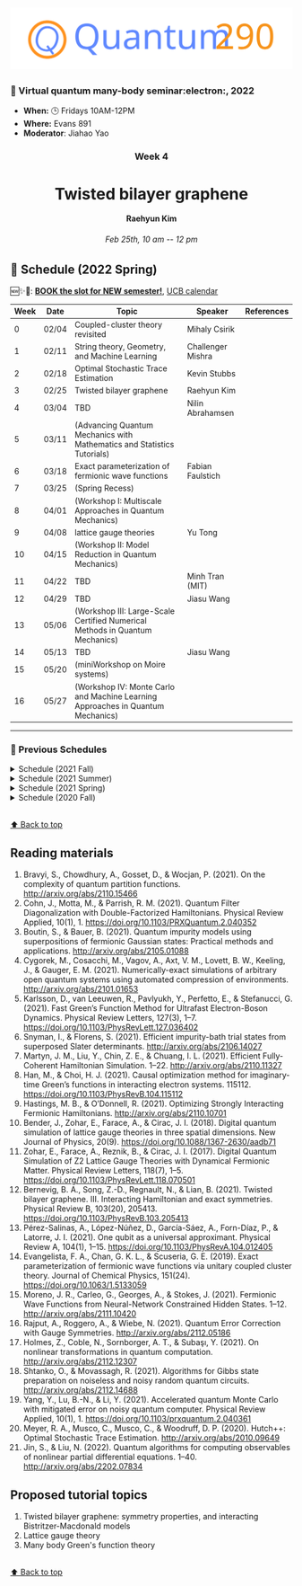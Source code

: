 [![Math290](asset/quantum290-logo.svg)](https://math290.com/)
----------------------------
### 🌟 Virtual quantum many-body seminar:electron:, 2022

- **When:** 🕒 Fridays 10AM-12PM
- **Where:** Evans 891
- **Moderator**: Jiahao Yao



<div align="center">
  <h3>Week 4</h3>
  <h1>Twisted bilayer graphene</h1>
  <strong>Raehyun Kim</strong>
  <h6>Feb 25th, 10 am -- 12 pm</h6>
</div>




## 📌 Schedule (2022 Spring) 

🆕✨🔨: [**BOOK the slot for NEW semester!**](https://calendly.com/jiahaoyao-math/math-290-booking-time?month=2022-01), [UCB calendar](http://guide.berkeley.edu/academic-calendar/) 

| Week | Date  | Topic                                                                           | Speaker           | References |
| ---- | ----- | ------------------------------------------------------------------------------- | ----------------- | ---------- |
| 0    | 02/04 | Coupled-cluster theory revisited                                                | Mihaly Csirik     |
| 1    | 02/11 | String theory, Geometry, and Machine Learning                                   | Challenger Mishra |            |
| 2    | 02/18 | Optimal Stochastic Trace Estimation                                             | Kevin Stubbs      |            |
| 3    | 02/25 | Twisted bilayer graphene                                                        | Raehyun Kim       |            |
| 4    | 03/04 | TBD                                                                             | Nilin Abrahamsen  |            |
| 5    | 03/11 | (Advancing Quantum Mechanics with Mathematics and Statistics Tutorials)         |                   |            |
| 6    | 03/18 | Exact parameterization of fermionic wave functions                              | Fabian Faulstich  |            |
| 7    | 03/25 | (Spring Recess)                                                                 |                   |            |
| 8    | 04/01 | (Workshop I: Multiscale Approaches in Quantum Mechanics)                        |                   |            |
| 9    | 04/08 | lattice gauge theories                                                          | Yu Tong           |            |
| 10   | 04/15 | (Workshop II: Model Reduction in Quantum Mechanics)                             |                   |            |
| 11   | 04/22 | TBD                                                                             | Minh Tran (MIT)   |            |
| 12   | 04/29 | TBD                                                                             | Jiasu Wang        |            |
| 13   | 05/06 | (Workshop III: Large-Scale Certified Numerical Methods in Quantum Mechanics)    |                   |            |
| 14   | 05/13 | TBD                                                                             | Jiasu Wang        |            |
| 15   | 05/20 | (miniWorkshop on Moire systems)                                                 |                   |            |
| 16   | 05/27 | (Workshop IV: Monte Carlo and Machine Learning Approaches in Quantum Mechanics) |                   |            |

-----

### 📃 Previous Schedules 

<details>
<summary>Schedule (2021 Fall)</summary>

| Week | Date                 | Topic                                                                                  | Speaker                 | References |
|------|----------------------|----------------------------------------------------------------------------------------|-------------------------|------------|
| 1    | 8/27                 | Quantum Subspace Diagonalization.                                                      | Ethan Epperly           |            |
| 2    | 9/3                  | DMET for SIAM                                                                          | Raehyun Kim             |            |
| 3    | 9/10                 | Parallel Quantum Algorithm for Hamiltonian Simulation                                  | Nilin Abrahamsen        |            |
| 4    | 09/17                | Variational Schrieffer-Wolff Transformation                                            | Jiahao Yao              |            |
| 5    | 09/24                | Genetic column generation                                                              | Kevin Stubbs            |            |
| 6    | 10/01                | Hybridized Methods for Quantum Simulation in the Interaction Picture                   | Di Fang                 |            |
| 7    | 10/08                | Fast Amplification of QMA                                                              | Subhayan Roy Moulik     |            |
| 8    | 10/15                | Fast-forwarding quantum evolution                                                      | Yulong Dong             |            |
| 9    | 10/22                | Quantum Algorithms to Simulate Correlated Fermions                                     | Fabian Faulstich        |            |
| 10   | 10/29                | Self-consistent second-order Green’s function perturbation theory for periodic systems | Xin Xing                |            |
| 11   | 11/05                | Theory of variational quantum simulation                                               | Ethan Epperly           |            |
| 12   | 11/11 (Special date) |                                                                                        | Joseph Tindall (Oxford) |            |
| 13   | 11/19                | Error Bounds for Variational Quantum Time Evolution                                    | Yu Tong                 |            |
| 14   | 11/26                | Thanksgiving (so no seminar)                                                           |                         |            |
| 15   | 12/03                | Exact Factorization Embedding Theory                                                   | Zhen Huang              |            |
| 16   | 12/10                | Dynamical error bounds for continuum discretisation                                    | Jiasu Wang              |            |
| 17   | 12/16                | Quantum Monte Carlo approaches for strongly correlated systems                         | Ankit Mahajan           |            |

</details>

<details>
<summary>Schedule (2021 Summer)</summary>

| Week | Date | Topic                                                                                              | Speaker                    | References |
| ---- | ---- | -------------------------------------------------------------------------------------------------- | -------------------------- | ---------- |
| 1    | 5/21 |                                                                                                    | Canceled due to SIAM LA    |            |
| 2    | 5/28 | DRL for Quantum Phase Transition (1/2 slot)<br />Iterative Quantum Assisted Eigensolver (1/2 slot) | Jiahao Yao<br />Jiasu Wang |            |
| 3    | 6/4  | Quantum algorithm for simulating real time evolution of lattice Hamiltonians                       | Yu Tong                    |            |
| 4    | 6/11 | Neural tensor contractions and the expressive power of deep neural quantum states                  | Jeffmin Lin                |            |
| 5    | 6/18 | AIM SQUARE. No seminar this week                                                                   |                            |            |
| 6    | 6/25 | Third-order algebraic diagrammatic construction theory: A Green's function approach                | Xin Xing                   |            |
| 7    | 7/2  | Fault-Tolerant Quantum Simulations of Chemistry in First Quantization                              | Di Fang                    |            |
| 8    | 7/9  | A projector-splitting integrator for dynamical low-rank approximation                              | Fabian Faulstich           |            |
| 9    | 7/16 | Concentration for random product formulas                                                          | Dong An                    |            |
| 10   | 7/23 | Neural tensor contractions and the expressive power of deep neural quantum states                  | Jeffmin Lin                |            |
| 11   | 7/30 | Universal tripartite entanglement in one-dimensional many-body systems                             | Yantao Wu                  |            |
| 12   | 8/6  | TBD                                                                                                | Raehyun Kim                |            |
| 13   | 8/13 | Robustness of Discretization in Digital Adiabatic Simulation                                       | Jiasu Wang                 |            |
| 14   | 8/20 | Accessing scrambling using matrix product operators                                                | Sajant Anand               |            |

</details>

<details>
<summary>Schedule (2021 Spring)</summary>

| Week | Date | Topic                                                                                          | Speaker                 | References            |
| ---- | ---- | ---------------------------------------------------------------------------------------------- | ----------------------- | --------------------- |
| 1    | 1/8  | Block-encoding of sparse matrices                                                              | Lin Lin                 |                       |
| 2    | 1/15 | Projected Position Operators for Constructing Well Localized Bases                             | Kevin Stubbs            |                       |
| 3    | 1/19 | Multiconfigurational Electronic Structure Theories for Materials: Development and Applications | Hung Pham               |                       |
| 3    | 1/22 | Polar decomposition, Petz recovery channels and pretty good measurements                       | Yihui Quek (Stanford)   | Special Time: 4pm-5pm |
| 4    | 1/29 | FBSDE based neural network algorithms for high-dimensional quasilinear parabolic PDEs          | Wenzhong Zhang          |                       |
| 4    | 1/29 | QIP 2021 presentation                                                                          | QIP 2021 presentation   |                       |
| 5    | 2/5  | Representing Exact Electron Densities by a Single Slater Determinant in Finite Basis Sets      | Xin Xing                |                       |
| 6    | 2/12 | sub-exponential algorithm for 2D frustration-free spin systems with gapped subsystems          | Nilin  Abrahamsen (MIT) |                       |
| 7    | 2/19 | Quantum algorithms for linear and nonlinear differential equations                             | Dong An                 |                       |
| 8    | 2/26 | APS March Meeting 2021 Presentation                                                            |                         |                       |
| 9    | 3/5  | On Representing (Anti)Symmetric Functions                                                      | Jeffmin Lin             |                       |
| 10   | 3/12 | Determinantal Point Processes for Machine Learning                                             | Jiahao Yao              |                       |
| 11   | 3/19 | Nearly tight Trotterization of interacting electrons                                           | Yuan Su                 |                       |
| 12   | 3/26 | Quantum Logspace Algorithm for Powering Matrices with Bounded Norm                             | Subhayan Roy Moulik     |                       |
| 13   | 4/2  | Quantum Hamiltonian-Based Models & the Variational Quantum Thermalizer Algorithm               | Yulong Dong             |                       |
| 14   | 4/9  | Spectral characterization of magic angles in twisted bilayer graphene                          | Fabian Faulstich        |                       |
| 15   | 4/16 | Chiral model for twisted bilayer graphene                                                      | Maciej Zworski          |                       |
| 16   | 4/23 | Quantum impurity problems                                                                      | Lin Lin                 |                       |
| 17   | 4/30 | [Exploiting anticommutation in Hamiltonian simulation](https://arxiv.org/pdf/2103.07988.pdf)   | Qi Zhao (UMD)           |                       |
| 18   | 5/7  | Canceled due to final exam                                                                     |                         |                       |
| 19   | 5/14 | Quantum chaos, information scrambling, and computation                                         | Subhayan Roy Moulik     |                       |

</details>

<details>
<summary>Schedule (2020 Fall)</summary>

| Week | Date  | Topic                                                                                          | Speaker                                    | References           |
| ---- | ----- | ---------------------------------------------------------------------------------------------- | ------------------------------------------ | -------------------- |
| 1    | 9/4   | Machine Learning Exchange-Correlation Energy                                                   | Qinyi Zhu                                  | [24](#24)            |
|      |       | Solving Quantum Linear Algebra Problems <br> A Proposal of Quantum LINPACK Benchmark           | Yulong Dong                                | [25](#25)            |
| 2    | 9/14  | Computational Optimal Transport                                                                | Jeffmin Lin                                | [27](#27), [28](#28) |
|      |       | Fast Matrix-Vector Multiplication Algorithms for Dense Kernel Matrices                         | Xin Xing                                   |                      |
| 3    | 9/18  | Quantum State Verification in the Linear System Problem                                        | Yu Tong                                    | [11](#11)            |
|      |       | Data-Driven PDF Method for Langevin Equations with Colored Noise                               | Hongli Zhao                                |                      |
| 4    | 9/25  | DMFT, DMET, and RISB: A unified perspective                                                    | Fabian Faulstish                           | [8](#6)              |
| 5    | 10/2  | Machine Learning for Inverse Problems in Computational Engineering                             | [Kailai Xu](http://stanford.edu/~kailaix/) |                      |
| 6    | 10/9  | Finite-size Correction for Periodic MP2 and CCSD Calculations                                  | Xin Xing                                   | [21](#21)            |
| 7    | 10/16 | Quantum Approach to Discrete Combinatorial Optimization                                        | Jiasu Wang                                 | [15](#15)            |
| 8    | 10/23 | Continuous Quantum Error Correction for Time-dependent Hamiltonian                             | Song Zhang                                 | [26](#26)            |
| 9    | 10/30 | Hamiltonian Simulation in the Low Energy Subspace                                              | Yulong Dong                                | [12](#12)            |
| 10   | 11/13 | A straightforward introduction to continuous quantum measurement                               | Di Fang                                    | [2](#2)              |
| 11   | 11/20 | Localized Edge Modes in Subwavelength Resonator Arrays                                         | Erik Hiltunen                              |                      |
| 12   | 12/4  | Efficient Distributed Quantum Computing                                                        | Subhayan Moulik                            | [14](#14)            |
| 13   | 12/17 | Variational Policy Gradient Theorem                                                            | Jiahao Yao                                 | [31](#31)            |
| 14   | 12/18 | Converging High-Level Coupled-Cluster Energetics by Monte Carlo Sampling and Moment Expansions | Fabian Faulstish                           | [30](#30)            |

</details>


<br>[⬆ Back to top](#)


## Reading materials 

1. Bravyi, S., Chowdhury, A., Gosset, D., & Wocjan, P. (2021). On the complexity of quantum partition functions. http://arxiv.org/abs/2110.15466
2. Cohn, J., Motta, M., & Parrish, R. M. (2021). Quantum Filter Diagonalization with Double-Factorized Hamiltonians. Physical Review Applied, 10(1), 1. https://doi.org/10.1103/PRXQuantum.2.040352
3. Boutin, S., & Bauer, B. (2021). Quantum impurity models using superpositions of fermionic Gaussian states: Practical methods and applications. http://arxiv.org/abs/2105.01088
4. Cygorek, M., Cosacchi, M., Vagov, A., Axt, V. M., Lovett, B. W., Keeling, J., & Gauger, E. M. (2021). Numerically-exact simulations of arbitrary open quantum systems using automated compression of environments. http://arxiv.org/abs/2101.01653
5. Karlsson, D., van Leeuwen, R., Pavlyukh, Y., Perfetto, E., & Stefanucci, G. (2021). Fast Green’s Function Method for Ultrafast Electron-Boson Dynamics. Physical Review Letters, 127(3), 1–7. https://doi.org/10.1103/PhysRevLett.127.036402
6. Snyman, I., & Florens, S. (2021). Efficient impurity-bath trial states from superposed Slater determinants. http://arxiv.org/abs/2106.14027
7. Martyn, J. M., Liu, Y., Chin, Z. E., & Chuang, I. L. (2021). Efficient Fully-Coherent Hamiltonian Simulation. 1–22. http://arxiv.org/abs/2110.11327
8. Han, M., & Choi, H. J. (2021). Causal optimization method for imaginary-time Green’s functions in interacting electron systems. 115112. https://doi.org/10.1103/PhysRevB.104.115112
9. Hastings, M. B., & O’Donnell, R. (2021). Optimizing Strongly Interacting Fermionic Hamiltonians. http://arxiv.org/abs/2110.10701
10. Bender, J., Zohar, E., Farace, A., & Cirac, J. I. (2018). Digital quantum simulation of lattice gauge theories in three spatial dimensions. New Journal of Physics, 20(9). https://doi.org/10.1088/1367-2630/aadb71
11. Zohar, E., Farace, A., Reznik, B., & Cirac, J. I. (2017). Digital Quantum Simulation of Z2 Lattice Gauge Theories with Dynamical Fermionic Matter. Physical Review Letters, 118(7), 1–5. https://doi.org/10.1103/PhysRevLett.118.070501
11. Bernevig, B. A., Song, Z.-D., Regnault, N., & Lian, B. (2021). Twisted bilayer graphene. III. Interacting Hamiltonian and exact symmetries. Physical Review B, 103(20), 205413. https://doi.org/10.1103/PhysRevB.103.205413
11. Pérez-Salinas, A., López-Núñez, D., García-Sáez, A., Forn-Díaz, P., & Latorre, J. I. (2021). One qubit as a universal approximant. Physical Review A, 104(1), 1–15. https://doi.org/10.1103/PhysRevA.104.012405
11. Evangelista, F. A., Chan, G. K. L., & Scuseria, G. E. (2019). Exact parameterization of fermionic wave functions via unitary coupled cluster theory. Journal of Chemical Physics, 151(24). https://doi.org/10.1063/1.5133059
11. Moreno, J. R., Carleo, G., Georges, A., & Stokes, J. (2021). Fermionic Wave Functions from Neural-Network Constrained Hidden States. 1–12. http://arxiv.org/abs/2111.10420
12. Rajput, A., Roggero, A., & Wiebe, N. (2021). Quantum Error Correction with Gauge Symmetries. http://arxiv.org/abs/2112.05186
13. Holmes, Z., Coble, N., Sornborger, A. T., & Subaşı, Y. (2021). On nonlinear transformations in quantum computation. http://arxiv.org/abs/2112.12307
14. Shtanko, O., & Movassagh, R. (2021). Algorithms for Gibbs state preparation on noiseless and noisy random quantum circuits. http://arxiv.org/abs/2112.14688
15. Yang, Y., Lu, B.-N., & Li, Y. (2021). Accelerated quantum Monte Carlo with mitigated error on noisy quantum computer. Physical Review Applied, 10(1), 1. https://doi.org/10.1103/prxquantum.2.040361
16. Meyer, R. A., Musco, C., Musco, C., & Woodruff, D. P. (2020). Hutch++: Optimal Stochastic Trace Estimation. http://arxiv.org/abs/2010.09649
17. Jin, S., & Liu, N. (2022). Quantum algorithms for computing observables of nonlinear partial differential equations. 1–40. http://arxiv.org/abs/2202.07834

## Proposed tutorial topics

1. Twisted bilayer graphene: symmetry properties, and interacting Bistritzer-Macdonald models
2. Lattice gauge theory
3. Many body Green's function theory


<br>[⬆ Back to top](#)

